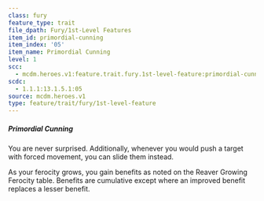 ```yaml
---
class: fury
feature_type: trait
file_dpath: Fury/1st-Level Features
item_id: primordial-cunning
item_index: '05'
item_name: Primordial Cunning
level: 1
scc:
  - mcdm.heroes.v1:feature.trait.fury.1st-level-feature:primordial-cunning
scdc:
  - 1.1.1:13.1.5.1:05
source: mcdm.heroes.v1
type: feature/trait/fury/1st-level-feature
---
```


##### Primordial Cunning

You are never surprised. Additionally, whenever you would push a target with forced movement, you can slide them instead.

As your ferocity grows, you gain benefits as noted on the Reaver Growing Ferocity table. Benefits are cumulative except where an improved benefit replaces a lesser benefit.
